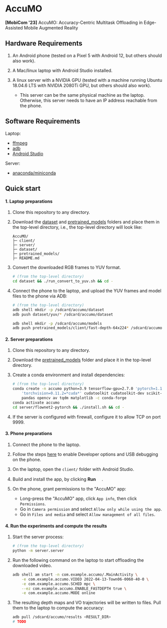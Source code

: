 # AccuMO

**[MobiCom '23]** AccuMO: Accuracy-Centric Multitask Offloading in Edge-Assisted Mobile Augmented Reality

## Hardware Requirements

1. An Android phone (tested on a Pixel 5 with Android 12, but others should also work).

1. A Mac/linux laptop with Android Studio installed.

1. A linux server with a NVIDIA GPU (tested with a machine running Ubuntu 18.04.6 LTS with NVIDIA 2080Ti GPU, but others should also work).

   * This server can be the same physical machine as the laptop. Otherwise, this server needs to have an IP address reachable from the phone.

## Software Requirements

Laptop:
  * [ffmpeg](https://ffmpeg.org/download.html)
  * [adb](https://developer.android.com/tools/adb)
  * [Android Studio](https://developer.android.com/studio)

Server:
  * [anaconda/miniconda](https://docs.conda.io/projects/continuumio-conda/en/latest/user-guide/install/macos.html)

## Quick start

#### 1. Laptop preparations

1. Clone this repository to any directory.

1. Download the [dataset](https://purdue0-my.sharepoint.com/:f:/g/personal/kong102_purdue_edu/Eq4yAepzaPZPsLJziTJ9PHQBqZ1sF62yp71Ay78Ob0VHjg) and [pretrained_models](https://purdue0-my.sharepoint.com/:f:/g/personal/kong102_purdue_edu/EvA6FUl0HE1LvTMHQ5NR5rQBvlVYBMQXSCmY44pi5cXVQg?e=MpAhJD) folders and place them in the top-level directory, i.e., the top-level directory will look like:

    ```
    AccuMO/
    ├─ client/
    ├─ server/
    ├─ dataset/
    ├─ pretrained_models/
    ├─ README.md
    ```

1. Convert the downloaded RGB frames to YUV format.

    ```bash
    # (from the top-level directory)
    cd dataset && ./run_convert_to_yuv.sh && cd -
    ```

1. Connect the phone to the laptop, and upload the YUV frames and model files to the phone via ADB:

    ```bash
    # (from the top-level directory)
    adb shell mkdir -p /sdcard/accumo/dataset
    adb push dataset/yuv/* /sdcard/accumo/dataset

    adb shell mkdir -p /sdcard/accumo/models
    adb push pretrained_models/client/fast-depth-64x224* /sdcard/accumo/models
    ```

#### 2. Server preparations

1. Clone this repository to any directory.

1. Download the [pretrained_models](https://purdue0-my.sharepoint.com/:f:/g/personal/kong102_purdue_edu/EvA6FUl0HE1LvTMHQ5NR5rQBvlVYBMQXSCmY44pi5cXVQg?e=MpAhJD) folder and place it in the top-level directory.

1. Create a conda environment and install dependencies:

    ```bash
    # (from the top-level directory)
    conda create -n accumo python=3.9 tensorflow-gpu=2.7.0 'pytorch=1.10.1=*cuda*' \
        'torchvision=0.11.2=*cuda*' cudatoolkit cudatoolkit-dev scikit-image \
        pandas opencv av tqdm matplotlib -c conda-forge
    conda activate accumo
    cd server/flownet2-pytorch && ./install.sh && cd -
    ```

1. If the server is configured with firewall, configure it to allow TCP on port 9999.

#### 3. Phone preparations

1. Connect the phone to the laptop.

1. Follow the steps [here](https://developer.android.com/studio/debug/dev-options#enable) to enable Developer options and USB debugging on the phone.

1. On the laptop, open the `client/` folder with Android Studio.

1. Build and install the app, by clicking **Run** <img src="https://developer.android.com/static/studio/images/buttons/toolbar-run.png" width="15">.

1. On the phone, grant permissions to the "AccuMO" app:
    * Long-press the "AccuMO" app, click `App info`, then click `Permissions`.
    * Go in `Camera permission` and select `Allow only while using the app`.
    * Go in `Files and media` and select `Allow management of all files`.


#### 4. Run the experiments and compute the results

1. Start the server process:

    ```bash
    # (from the top-level directory)
    python -m server.server
    ```

1. Run the following command on the laptop to start offloading the downloaded video.

    ```bash
    adb shell am start -n com.example.accumo/.MainActivity \
        -e com.example.accumo.VIDEO 2022-04-13-Town06-0060-40-0 \
        -e com.example.accumo.SCHED mpc \
        --ez com.example.accumo.ENABLE_FASTDEPTH true \
        -e com.example.accumo.MODE online
    ```
1. The resulting depth maps and VO trajectories will be written to files. Pull them to the laptop to compute the accuracy:

    ```bash
    adb pull /sdcard/accumo/results <RESULT_DIR>
    # TODO
    ```
